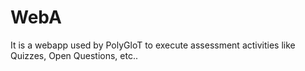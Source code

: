 # WebA
It is a webapp used by PolyGloT to execute assessment activities like Quizzes, Open Questions, etc..
